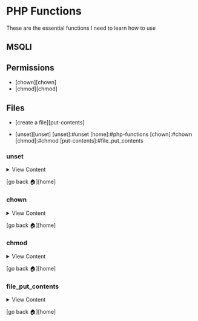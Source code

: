 # PHP Functions

These are the essential functions I need to learn how to use

## MSQLI

## Permissions
- [chown][chown]
- [chmod][chmod]

## Files
- [create a file][put-contents]


- [unset][unset]
[unset]:#unset
[home]:#php-functions
[chown]:#chown
[chmod]:#chmod
[put-contents]:#file_put_contents

### unset

<details>
<summary>
View Content
</summary>

**reference**
- [w3resource](https://www.w3resource.com/php/function-reference/unset.php)

**w3 definition:** The unset() function destroys a given variable

```
unset (var1, var2.... )
```

```php
<?php
$xyz='w3resource.com';
echo 'Before using unset() the value of $xys is : '. $xyz.'<br>';
unset($xyz);
echo 'After using unset() the value of $xys is : '. $xyz;
?>
```
</details>

[go back :house:][home]



### chown

<details>
<summary>
View Content
</summary>

**reference**
- [chown](http://php.net/manual/en/function.chown.php)

`chown(<insert file name>, <insert user name>)`

```php
$filename = getcwd()."/farmer.json";
file_put_contents($filename,$farm);
chmod($filename,0775);
chown($filename, "jermaine");//changes the ownership of farmer.json to jermaine
```
</details>

[go back :house:][home]


### chmod
<details>
<summary>
View Content
</summary>

**reference**
- [chmod](http://php.net/manual/en/function.chmod.php)

```
<?php
chmod("/somedir/somefile", 755);   // decimal; probably incorrect
chmod("/somedir/somefile", "u+rwx,go+rx"); // string; incorrect
chmod("/somedir/somefile", 0755);  // octal; correct value of mode
?>
```
</details>

[go back :house:][home]

### file_put_contents
<details>
<summary>
View Content
</summary>

- [file_put_contents](http://php.net/manual/en/function.file-put-contents.php)

```php
$filename = getcwd()."/farmer.json";
file_put_contents($filename,$farm);
chmod($filename,0775);
```
</details>

[go back :house:][home]
